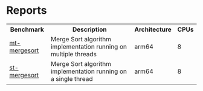 # Reports

<table>
  <tr>
    <th>Benchmark</th>
    <th>Description</th>
    <th>Architecture</th>
    <th>CPUs</th>
  </tr>
  <tr>
    <td>
      <a href="mt-mergesort_arm64_8_10000000_1.md">mt-mergesort</a>
    </td>
    <td>Merge Sort algorithm implementation running on multiple threads</td>
    <td>arm64</td>
    <td>8</td>
  </tr>
  <tr>
    <td>
      <a href="st-mergesort_arm64_8_10000000_1.md">st-mergesort</a>
    </td>
    <td>Merge Sort algorithm implementation running on a single thread</td>
    <td>arm64</td>
    <td>8</td>
  </tr>
</table>
